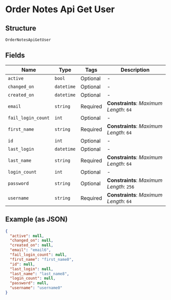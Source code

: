 
# Order Notes Api Get User

## Structure

`OrderNotesApiGetUser`

## Fields

| Name | Type | Tags | Description |
|  --- | --- | --- | --- |
| `active` | `bool` | Optional | - |
| `changed_on` | `datetime` | Optional | - |
| `created_on` | `datetime` | Optional | - |
| `email` | `string` | Required | **Constraints**: *Maximum Length*: `64` |
| `fail_login_count` | `int` | Optional | - |
| `first_name` | `string` | Required | **Constraints**: *Maximum Length*: `64` |
| `id` | `int` | Optional | - |
| `last_login` | `datetime` | Optional | - |
| `last_name` | `string` | Required | **Constraints**: *Maximum Length*: `64` |
| `login_count` | `int` | Optional | - |
| `password` | `string` | Optional | **Constraints**: *Maximum Length*: `256` |
| `username` | `string` | Required | **Constraints**: *Maximum Length*: `64` |

## Example (as JSON)

```json
{
  "active": null,
  "changed_on": null,
  "created_on": null,
  "email": "email6",
  "fail_login_count": null,
  "first_name": "first_name0",
  "id": null,
  "last_login": null,
  "last_name": "last_name8",
  "login_count": null,
  "password": null,
  "username": "username0"
}
```

